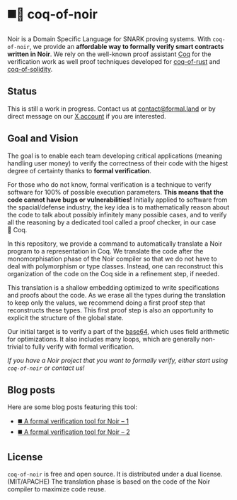# ◼️🐓 coq-of-noir

Noir is a Domain Specific Language for SNARK proving systems. With `coq-of-noir`, we provide an **affordable way to formally verify smart contracts written in Noir**. We rely on the well-known proof assistant [Coq](https://coq.inria.fr/) for the verification work as well proof techniques developed for [coq-of-rust](https://github.com/formal-land/coq-of-rust) and [coq-of-solidity](https://github.com/formal-land/coq-of-solidity).

## Status

This is still a work in progress. Contact us at [&#099;&#111;&#110;&#116;&#097;&#099;&#116;&#064;formal&#046;&#108;&#097;&#110;&#100;](mailto:&#099;&#111;&#110;&#116;&#097;&#099;&#116;&#064;formal&#046;&#108;&#097;&#110;&#100;) or by direct message on our [X account](https://x.com/FormalLand) if you are interested.

## Goal and Vision

The goal is to enable each team developing critical applications (meaning handling user money) to verify the correctness of their code with the higest degree of certainty thanks to **formal verification**.

For those who do not know, formal verification is a technique to verify software for 100% of possible execution parameters. **This means that the code cannot have bugs or vulnerabilities!** Initially applied to software from the spacial/defense industry, the key idea is to mathematically reason about the code to talk about possibly infinitely many possible cases, and to verify all the reasoning by a dedicated tool called a proof checker, in our case 🐓&nbsp;Coq.

In this repository, we provide a command to automatically translate a Noir program to a representation in Coq. We translate the code after the monomorphisation phase of the Noir compiler so that we do not have to deal with polymorphism or type classes. Instead, one can reconstruct this organization of the code on the Coq side in a refinement step, if needed.

This translation is a shallow embedding optimized to write specifications and proofs about the code. As we erase all the types during the translation to keep only the values, we recommend doing a first proof step that reconstructs these types. This first proof step is also an opportunity to explicit the structure of the global state.

Our initial target is to verify a part of the [base64](https://github.com/noir-lang/noir_base64), which uses field arithmetic for optimizations. It also includes many loops, which are generally non-trivial to fully verify with formal verification.

_If you have a Noir project that you want to formally verify, either start using `coq-of-noir` or contact us!_

## Blog posts

Here are some blog posts featuring this tool:

- [◼️ A formal verification tool for Noir – 1](https://formal.land/blog/2024/11/01/tool-for-noir-1)
- [◼️ A formal verification tool for Noir – 2](https://formal.land/blog/2024/11/15/tool-for-noir-2)

## License

`coq-of-noir` is free and open source. It is distributed under a dual license. (MIT/APACHE) The translation phase is based on the code of the Noir compiler to maximize code reuse.

